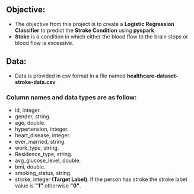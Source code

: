 ## Objective:
- The objective from this project is to create a <b>Logistic Regression Classifier</b> to predict the <b>Stroke Condition</b> using <b>pyspark</b>.
- <b>Stoke</b> is a condition in which either the blood flow to the brain stops or blood flow is excessive.

## Data:
- Data is provided in csv format in a file named <b>healthcare-dataset-stroke-data.csv</b>

### Column names and data types are as follow:
- id, integer.
- gender, string.
- age, double.
- hypertension, integer.
- heart_disease, integer.
- ever_married, string.
- work_type, string.
- Residence_type, string.
- avg_glucose_level, double.
- bmi, double.
- smoking_status, string.
- stroke, integer <b>(Target Label)</b>.
If the person has stroke the stroke label value is <b>"1"</b> otherwise <b>"0"</b>.
